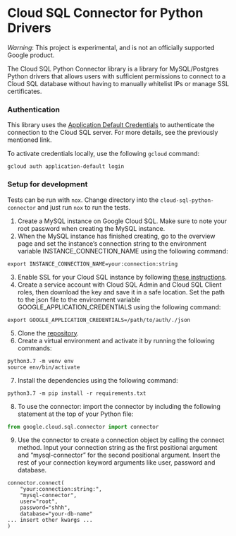 # Cloud SQL Connector for Python Drivers
*Warning*: This project is experimental, and is not an officially supported Google product.

The Cloud SQL Python Connector library is a library for MySQL/Postgres Python
drivers that allows users with sufficient permissions to connect  to a Cloud SQL
database without having to manually whitelist IPs or manage SSL certificates.

### Authentication

This library uses the [Application Default Credentials](https://cloud.google.com/docs/authentication/production) to authenticate the
connection to the Cloud SQL server. For more details, see the previously
mentioned link.

To activate credentials locally, use the following `gcloud` command:

```
gcloud auth application-default login
```

### Setup for development

Tests can be run with `nox`. Change directory into the `cloud-sql-python-connector` and just run `nox` to run the tests.

1. Create a MySQL instance on Google Cloud SQL. Make sure to note your root password when creating the MySQL instance. 
2. When the MySQL instance has finished creating, go to the overview page and set the instance’s connection string to the environment variable INSTANCE_CONNECTION_NAME using the following command:
```
export INSTANCE_CONNECTION_NAME=your:connection:string
```
3. Enable SSL for your Cloud SQL instance by following [these instructions](https://cloud.google.com/sql/docs/mysql/configure-ssl-instance).
4. Create a service account with Cloud SQL Admin and Cloud SQL Client roles, then download the key and save it in a safe location. Set the path to the json file to the environment variable GOOGLE_APPLICATION_CREDENTIALS using the following command:
```
export GOOGLE_APPLICATION_CREDENTIALS=/path/to/auth/./json
```
5. Clone the [repository](https://github.com/GoogleCloudPlatform/cloud-sql-python-connector).
6. Create a virtual environment and activate it by running the following commands:
```
python3.7 -m venv env
source env/bin/activate
```
7. Install the dependencies using the following command:
```
python3.7 -m pip install -r requirements.txt
```
8. To use the connector: import the connector by including the following statement at the top of your Python file:
```Python
from google.cloud.sql.connector import connector
```
9. Use the connector to create a connection object by calling the connect method. Input your connection string as the first positional argument and “mysql-connector” for the second positional argument. Insert the rest of your connection keyword arguments like user, password and database.
```
connector.connect(
    "your:connection:string:", 
    "mysql-connector",
    user="root",
    password="shhh",
    database="your-db-name"
... insert other kwargs ...
)
```